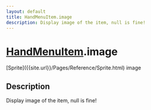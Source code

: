 ```yaml
---
layout: default
title: HandMenuItem.image
description: Display image of the item, null is fine!
---
```

# [HandMenuItem]({{site.url}}/Pages/Reference/HandMenuItem.html).image

<div class='signature' markdown='1'>
[Sprite]({{site.url}}/Pages/Reference/Sprite.html) image
</div>

## Description
Display image of the item, null is fine!

